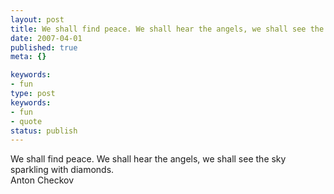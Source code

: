 ```yaml
---
layout: post
title: We shall find peace. We shall hear the angels, we shall see the sky sparkling with diamonds.
date: 2007-04-01
published: true
meta: {}

keywords:
- fun
type: post
keywords:
- fun
- quote
status: publish
---
```

We shall find peace. We shall hear the angels, we shall see the sky sparkling with diamonds.<br />Anton Checkov
